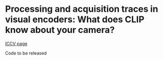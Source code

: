 # Processing and acquisition traces in visual encoders: What does CLIP know about your camera?
[ICCV page](https://iccv.thecvf.com/virtual/2025/poster/243)

Code to be released
